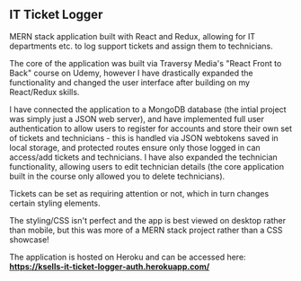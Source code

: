 ## IT Ticket Logger

MERN stack application built with React and Redux, allowing for IT departments etc. to log support tickets and assign them to technicians.

The core of the application was built via Traversy Media's "React Front to Back" course on Udemy, however I have drastically expanded the functionality and changed the user interface after building on my React/Redux skills.

I have connected the application to a MongoDB database (the intial project was simply just a JSON web server), and have implemented full user authentication to allow users to register for accounts and store their own set of tickets and technicians - this is handled via JSON webtokens saved in local storage, and protected routes ensure only those logged in can access/add tickets and technicians. I have also expanded the technician functionality, allowing users to edit technician details (the core application built in the course only allowed you to delete technicians).

Tickets can be set as requiring attention or not, which in turn changes certain styling elements.

The styling/CSS isn't perfect and the app is best viewed on desktop rather than mobile, but this was more of a MERN stack project rather than a CSS showcase!

The application is hosted on Heroku and can be accessed here: **https://ksells-it-ticket-logger-auth.herokuapp.com/**
